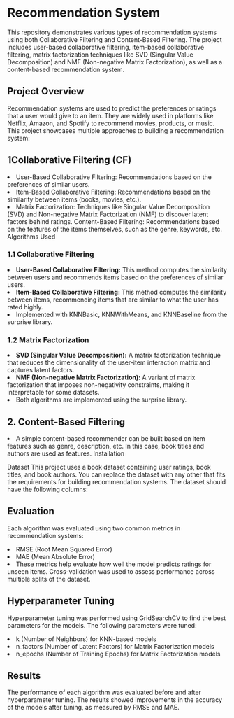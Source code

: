 # Recommendation System 
This repository demonstrates various types of recommendation systems using both Collaborative Filtering and Content-Based Filtering. The project includes user-based collaborative filtering, item-based collaborative filtering, matrix factorization techniques like SVD (Singular Value Decomposition) and NMF (Non-negative Matrix Factorization), as well as a content-based recommendation system.

## Project Overview
Recommendation systems are used to predict the preferences or ratings that a user would give to an item. They are widely used in platforms like Netflix, Amazon, and Spotify to recommend movies, products, or music. This project showcases multiple approaches to building a recommendation system:

## 1Collaborative Filtering (CF)
<li>User-Based Collaborative Filtering: Recommendations based on the preferences of similar users.
<li>Item-Based Collaborative Filtering: Recommendations based on the similarity between items (books, movies, etc.).
<li>Matrix Factorization: Techniques like Singular Value Decomposition (SVD) and Non-negative Matrix Factorization (NMF) to discover latent factors behind ratings.
Content-Based Filtering: Recommendations based on the features of the items themselves, such as the genre, keywords, etc.
Algorithms Used
  
### 1.1 Collaborative Filtering
<li><b>User-Based Collaborative Filtering:</b> This method computes the similarity between users and recommends items based on the preferences of similar users.
<li><b>Item-Based Collaborative Filtering:</b> This method computes the similarity between items, recommending items that are similar to what the user has rated highly.
<li>Implemented with KNNBasic, KNNWithMeans, and KNNBaseline from the surprise library.

### 1.2 Matrix Factorization
<li><b>SVD (Singular Value Decomposition):</b> A matrix factorization technique that reduces the dimensionality of the user-item interaction matrix and captures latent factors.
<li><b>NMF (Non-negative Matrix Factorization):</b> A variant of matrix factorization that imposes non-negativity constraints, making it interpretable for some datasets.
<li>Both algorithms are implemented using the surprise library.

## 2. Content-Based Filtering
<li>A simple content-based recommender can be built based on item features such as genre, description, etc. In this case, book titles and authors are used as features.
Installation

Dataset
This project uses a book dataset containing user ratings, book titles, and book authors. You can replace the dataset with any other that fits the requirements for building recommendation systems. The dataset should have the following columns:


## Evaluation
Each algorithm was evaluated using two common metrics in recommendation systems:
<li>RMSE (Root Mean Squared Error)
<li>MAE (Mean Absolute Error)
<li>These metrics help evaluate how well the model predicts ratings for unseen items. Cross-validation was used to assess performance across multiple splits of the dataset.


## Hyperparameter Tuning
Hyperparameter tuning was performed using GridSearchCV to find the best parameters for the models. The following parameters were tuned:
<li>k (Number of Neighbors) for KNN-based models
<li>n_factors (Number of Latent Factors) for Matrix Factorization models
<li>n_epochs (Number of Training Epochs) for Matrix Factorization models
  
## Results
The performance of each algorithm was evaluated before and after hyperparameter tuning. The results showed improvements in the accuracy of the models after tuning, as measured by RMSE and MAE.
